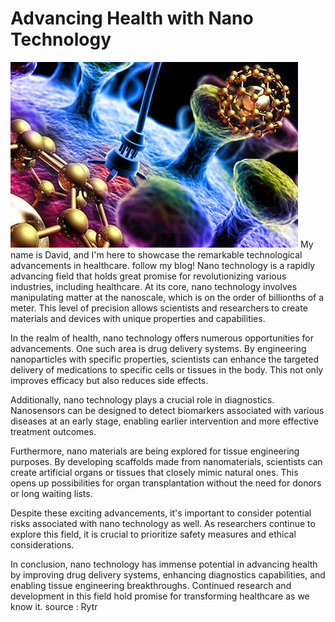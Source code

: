 # Advancing Health with Nano Technology
![Tux, the Linux mascot](Nanotechnology.jpeg)
My name is David, and I'm here to showcase the remarkable technological advancements in healthcare. follow my blog!
Nano technology is a rapidly advancing field that holds great promise for revolutionizing various industries, including healthcare. At its core, nano technology involves manipulating matter at the nanoscale, which is on the order of billionths of a meter. This level of precision allows scientists and researchers to create materials and devices with unique properties and capabilities.

In the realm of health, nano technology offers numerous opportunities for advancements. One such area is drug delivery systems. By engineering nanoparticles with specific properties, scientists can enhance the targeted delivery of medications to specific cells or tissues in the body. This not only improves efficacy but also reduces side effects.

Additionally, nano technology plays a crucial role in diagnostics. Nanosensors can be designed to detect biomarkers associated with various diseases at an early stage, enabling earlier intervention and more effective treatment outcomes.

Furthermore, nano materials are being explored for tissue engineering purposes. By developing scaffolds made from nanomaterials, scientists can create artificial organs or tissues that closely mimic natural ones. This opens up possibilities for organ transplantation without the need for donors or long waiting lists.

Despite these exciting advancements, it's important to consider potential risks associated with nano technology as well. As researchers continue to explore this field, it is crucial to prioritize safety measures and ethical considerations.

In conclusion, nano technology has immense potential in advancing health by improving drug delivery systems, enhancing diagnostics capabilities, and enabling tissue engineering breakthroughs. Continued research and development in this field hold promise for transforming healthcare as we know it.
source : Rytr 
